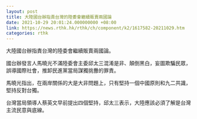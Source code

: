 ```yaml
---
layout: post
title: 大陸國台辦指責台灣的陸委會繼續販賣兩國論
date: 2021-10-29 20:01:24.000000000 +08:00
link: https://news.rthk.hk/rthk/ch/component/k2/1617582-20211029.htm
categories: rthk
---
```


大陸國台辦指責台灣的陸委會繼續販賣兩國論。

國台辦發言人馬曉光不滿陸委會主委邱太三混淆是非、顛倒黑白，妄圖欺騙民眾，誤導國際社會，推卸民進黨當局謀獨挑釁的罪責。

馬曉光指出，在兩岸關係的大是大非問題上，只有堅持一個中國原則和九二共識，堅持反對台獨。

台灣當局領導人蔡英文早前提出四個堅持，邱太三表示，大陸應該必須了解是台灣主流民意與底線。
